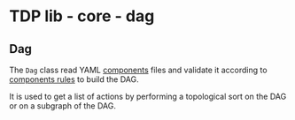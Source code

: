 # TDP lib - core - dag

## Dag

The `Dag` class read YAML [components](../components.md) files and validate it according to [components rules](../components.md#rules) to build the DAG.

It is used to get a list of actions by performing a topological sort on the DAG or on a subgraph of the DAG.
